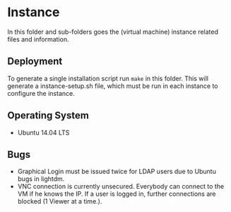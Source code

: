 # Instance

In this folder and sub-folders goes the (virtual machine) instance related files and information.

## Deployment

To generate a single installation script run `make` in this folder.
This will generate a instance-setup.sh file, which must be run in each instance to configure the instance.

## Operating System

- Ubuntu 14.04 LTS

## Bugs

- Graphical Login must be issued twice for LDAP users due to Ubuntu bugs in lightdm.
- VNC connection is currently unsecured. Everybody can connect to the VM if he knows the IP. If a user is logged in, further connections are blocked (1 Viewer at a time.).
